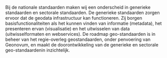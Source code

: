 Bij de nationale standaarden maken wij een onderscheid in generieke standaarden en sectorale standaarden. De generieke standaarden zorgen ervoor dat de geodata infrastructuur kan functioneren. Zij borgen basisfunctionaliteiten als het kunnen vinden van informatie (metadata), het presenteren ervan (visualisatie) en het uitwisselen van data (uitwisselformaten en webservices).
De roadmap geo-standaarden is in beheer van het regie-overleg geostandaarden, onder penvoering van Geonovum, en maakt de doorontwikkeling van de generieke en sectorale geo-standaardenin inzichtelijk. 